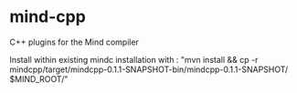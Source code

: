mind-cpp
========

C++ plugins for the Mind compiler

Install within existing mindc installation with :
"mvn install && cp -r  mindcpp/target/mindcpp-0.1.1-SNAPSHOT-bin/mindcpp-0.1.1-SNAPSHOT/ $MIND_ROOT/"

